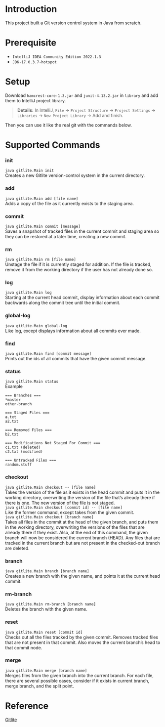 # Introduction

This project built a Git version control system in Java from scratch. 

# Prerequisite
- `IntelliJ IDEA Community Edition 2022.1.3  `
- `JDK-17.0.3.7-hotspot`

# Setup
Download `hamcrest-core-1.3.jar` and `junit-4.13.2.jar` in `library` and add them to IntelliJ project library. 
> **Details:** In IntelliJ, `File` -> `Project Structure` -> `Project Settings` -> `Libraries` -> `New Project Library` -> Add and finish.

Then you can use it like the real git with the commands below.

# Supported Commands 

### init
`java gitlite.Main init`  
Creates a new Gitlite version-control system in the current directory.
### add
`java gitlite.Main add [file name]`  
Adds a copy of the file as it currently exists to the staging area.
### commit
`java gitlite.Main commit [message]`  
Saves a snapshot of tracked files in the current commit and staging area so they can be restored at a later time, creating a new commit. 
### rm
`java gitlite.Main rm [file name]`  
Unstage the file if it is currently staged for addition. If the file is tracked, remove it from the working directory if the user has not already done so.
### log
`java gitlite.Main log`  
Starting at the current head commit, display information about each commit backwards along the commit tree until the initial commit.
### global-log
`java gitlite.Main global-log`  
Like log, except displays information about all commits ever made.
### find
`java gitlite.Main find [commit message]`  
Prints out the ids of all commits that have the given commit message.
### status
`java gitlite.Main status`  
Example
```
=== Branches ===
*master
other-branch
  
=== Staged Files ===
a.txt
a2.txt
  
=== Removed Files ===
b2.txt
  
=== Modifications Not Staged For Commit ===
c1.txt (deleted)
c2.txt (modified)
  
=== Untracked Files ===
random.stuff
```
### checkout
`java gitlite.Main checkout -- [file name]`  
Takes the version of the file as it exists in the head commit and puts it in the working directory, overwriting the version of the file that’s already there if there is one. The new version of the file is not staged.   
`java gitlite.Main checkout [commit id] -- [file name]`  
Like the former command, except takes from the given commit.  
`java gitlite.Main checkout [branch name]`  
Takes all files in the commit at the head of the given branch, and puts them in the working directory, overwriting the versions of the files that are already there if they exist. Also, at the end of this command, the given branch will now be considered the current branch (HEAD). Any files that are tracked in the current branch but are not present in the checked-out branch are deleted.
### branch
`java gitlite.Main branch [branch name]`  
Creates a new branch with the given name, and points it at the current head commit.
### rm-branch
`java gitlite.Main rm-branch [branch name]`  
Deletes the branch with the given name. 
### reset
`java gitlite.Main reset [commit id]`  
Checks out all the files tracked by the given commit. Removes tracked files that are not present in that commit. Also moves the current branch’s head to that commit node. 
### merge
`java gitlite.Main merge [branch name]`  
Merges files from the given branch into the current branch. For each file, there are several possible cases, consider if it exists in current branch, merge branch, and the split point. 

# Reference
[Gitlite](https://sp21.datastructur.es/materials/proj/proj2/proj2)
